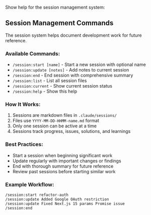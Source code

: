 Show help for the session management system:

## Session Management Commands

The session system helps document development work for future reference.

### Available Commands:

- `/session:start [name]` - Start a new session with optional name
- `/session:update [notes]` - Add notes to current session
- `/session:end` - End session with comprehensive summary
- `/session:list` - List all session files
- `/session:current` - Show current session status
- `/session:help` - Show this help

### How It Works:

1. Sessions are markdown files in `.claude/sessions/`
2. Files use `YYYY-MM-DD-HHMM-name.md` format
3. Only one session can be active at a time
4. Sessions track progress, issues, solutions, and learnings

### Best Practices:

- Start a session when beginning significant work
- Update regularly with important changes or findings
- End with thorough summary for future reference
- Review past sessions before starting similar work

### Example Workflow:

```
/session:start refactor-auth
/session:update Added Google OAuth restriction
/session:update Fixed Next.js 15 params Promise issue
/session:end
```
